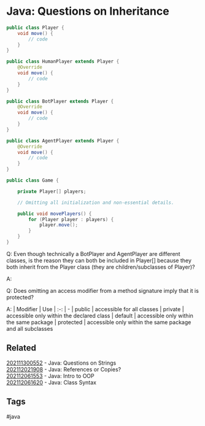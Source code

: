 # Java: Questions on Inheritance
```java
public class Player {
    void move() {
        // code
    }
}

public class HumanPlayer extends Player {
    @Override
    void move() {
        // code
    }
}

public class BotPlayer extends Player {
    @Override
    void move() {
        // code
    }
}

public class AgentPlayer extends Player {
    @Override
    void move() {
        // code
    }
}

public class Game {

    private Player[] players;

    // Omitting all initialization and non-essential details.

    public void movePlayers() {
        for (Player player : players) {
            player.move();
        }
    }
}
```

Q: Even though technically a BotPlayer and AgentPlayer are different classes, is
the reason they can both be included in Player[] because they both inherit from
the Player class (they are children/subclasses of Player)?

A:

Q: Does omitting an access modifier from a method signature imply that it is
protected?

A: 
| Modifier  |   Use
|   :-:     |   -
|   public  |   accessible for all classes
|   private |   accessible only within the declared class
|   default |   accessible only within the same package
| protected |   accessible only within the same package and all subclasses

## Related
[202111300552](../202111300552) - Java: Questions on Strings \
[202112021908](../202112021908) - Java: References or Copies? \
[202112061553](../202112061553) - Java: Intro to OOP \
[202112061620](../202112061620) - Java: Class Syntax


## Tags
#java
